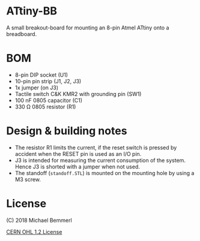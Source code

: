 # ATtiny-BB
A small breakout-board for mounting an 8-pin Atmel ATtiny onto a breadboard.

# BOM
- 8-pin DIP socket (U1)
- 10-pin pin strip (J1, J2, J3)
- 1x jumper (on J3)
- Tactile switch C&K KMR2 with grounding pin (SW1)
- 100 nF 0805 capacitor (C1)
- 330 Ω 0805 resistor (R1)

# Design & building notes
* The resistor R1 limits the current, if the reset switch is pressed by accident when the RESET pin is used as an I/O pin.
* J3 is intended for measuring the current consumption of the system. Hence J3 is shorted with a jumper when not used.
* The standoff (```standoff.STL```) is mounted on the mounting hole by using a M3 screw.

# License
(C) 2018 Michael Bemmerl

[CERN OHL 1.2 License](https://www.ohwr.org/documents/294)
